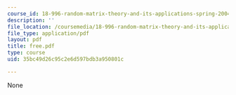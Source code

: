 ```yaml
---
course_id: 18-996-random-matrix-theory-and-its-applications-spring-2004
description: ''
file_location: /coursemedia/18-996-random-matrix-theory-and-its-applications-spring-2004/35bc49d26c95c2e6d597bdb3a950801c_free.pdf
file_type: application/pdf
layout: pdf
title: free.pdf
type: course
uid: 35bc49d26c95c2e6d597bdb3a950801c

---
```

None